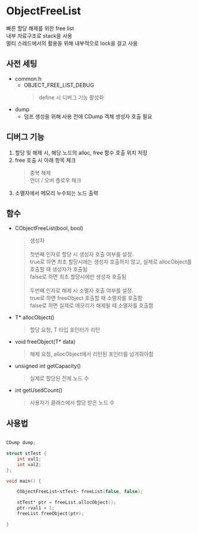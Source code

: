 
# ObjectFreeList
빠른 할당 해제를 위한 free list <br>
내부 자료구조로 stack을 사용 <br>
멀티 스레드에서의 활용을 위해 내부적으로 lock을 걸고 사용 <br>

## 사전 세팅
- common.h
	- OBJECT_FREE_LIST_DEBUG
		> define 시 디버그 기능 활성화
- dump
	- 덤프 생성을 위해 사용 전에 CDump 객체 생성자 호출 필요

## 디버그 기능
 1. 할당 및 해제 시, 해당 노드의 alloc, free 함수 호출 위치 저장
 2. free 호출 시 아래 항목 체크
	 > 중복 해제 <br>
	 > 언더 / 오버 플로우 체크 <br>
 3. 소멸자에서 메모리 누수되는 노드 출력

## 함수
 - CObjectFreeList(bool, bool)
    > 생성자 <br><br>
    > 첫번째 인자로 할당 시 생성자 호출 여부를 설정. <br>
    true로 하면 최초 할당시에는 생성자 호출하지 않고, 실제로 allocObject를 호출할 때 생성자가 호출됨 <br>
    false로 하면 최초 할당시에만 생성자 호출됨 <br><br>
    > 두번째 인자로 해제 시 소멸자 호출 여부를 설정. <br>
    true로 하면 freeObject 호출할 때 소멸자를 호출함<br>
    false로 하면 실제로 메모리가 해제될 때 소멸자를 호출함
 - T* allocObject()
	 > 할당 요청, T 타입 포인터가 리턴
 - void freeObject(T* data)
     > 해제 요청, allocObject에서 리턴된 포인터를 넘겨줘야함
 - unsigned int getCapacity()
     > 실제로 할당된 전체 노드 수
 - int getUsedCount()
     > 사용자가 클래스에서 할당 받은 노드 수

## 사용법
```cpp

CDump dump;

struct stTest {
	int val1;
	int val2;
};

void main() {

	CObjectFreeList<stTest> freeList(false, false);

	stTest* ptr = freeList.allocObject();
	ptr->val1 = 1;
	freeList.freeObject(ptr);

}
```
